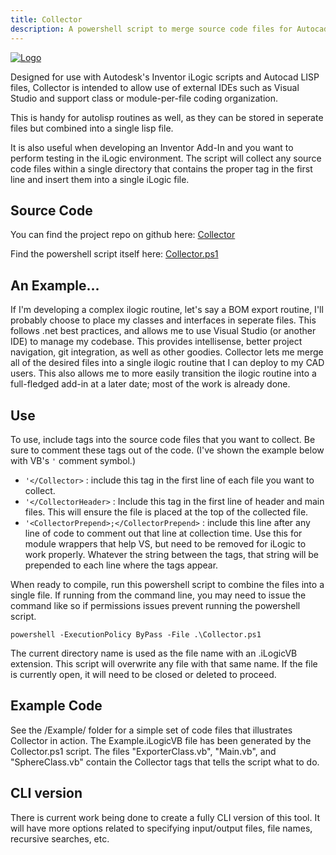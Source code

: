 ```yaml
---
title: Collector
description: A powershell script to merge source code files for Autocad and Inventor.
---
```



[![Logo](https://raw.githubusercontent.com/jordanrobot/Collector/master/Images/Collector300.png)](https://github.com/jordanrobot/Collector)


Designed for use with Autodesk's Inventor iLogic scripts and Autocad LISP files, Collector is intended to allow use of external IDEs such as Visual Studio and support class or module-per-file coding organization.

This is handy for autolisp routines as well, as they can be stored in seperate files but combined into a single lisp file.

It is also useful when developing an Inventor Add-In and you want to perform testing in the iLogic environment.  The script will collect any source code files within a single directory that contains the proper tag in the first line and insert them into a single iLogic file.

## Source Code

You can find the project repo on github here: [Collector](https://github.com/jordanrobot/Collector)

Find the powershell script itself here: [Collector.ps1](https://raw.githubusercontent.com/jordanrobot/Collector/master/src/CollectorPS/Collector.ps1)


## An Example...

If I'm developing a complex ilogic routine, let's say a BOM export routine, I'll probably choose to place my classes and interfaces in seperate files.  This follows .net best practices, and allows me to use Visual Studio (or another IDE) to manage my codebase.  This provides intellisense, better project navigation, git integration, as well as other goodies.  Collector lets me merge all of the desired files into a single ilogic routine that I can deploy to my CAD users.  This also allows me to more easily transition the ilogic routine into a full-fledged add-in at a later date; most of the work is already done.


## Use

To use, include tags into the source code files that you want to collect.  Be sure to comment these tags out of the code.  (I've shown the example below with VB's ```'``` comment symbol.)

* ``'</Collector>`` : include this tag in the first line of each file you want to collect.
* ``'</CollectorHeader>`` : Include this tag in the first line of header and main files. This will ensure the file is placed at the top of the collected file.
* ``'<CollectorPrepend>;</CollectorPrepend>`` : include this line after any line of code to comment out that line at collection time.  Use this for module wrappers that help VS, but need to be removed for iLogic to work properly.  Whatever the string between the <CollectorPrepend> tags, that string will be prepended to each line where the <CollectorPrepend> tags appear.

When ready to compile, run this powershell script to combine the files into a single file. If running from the command line, you may need to issue the command like so if permissions issues prevent running the powershell script.

``powershell -ExecutionPolicy ByPass -File .\Collector.ps1``

The current directory name is used as the file name with an .iLogicVB extension.  This script will overwrite any file with that same name.  If the file is currently open, it will need to be closed or deleted to proceed.

## Example Code

See the /Example/ folder for a simple set of code files that illustrates Collector in action. The Example.iLogicVB file has been generated by the Collector.ps1 script. The files "ExporterClass.vb", "Main.vb", and "SphereClass.vb" contain the Collector tags that tells the script what to do.

## CLI version

There is current work being done to create a fully CLI version of this tool.  It will have more options related to specifying input/output files, file names, recursive searches, etc.
